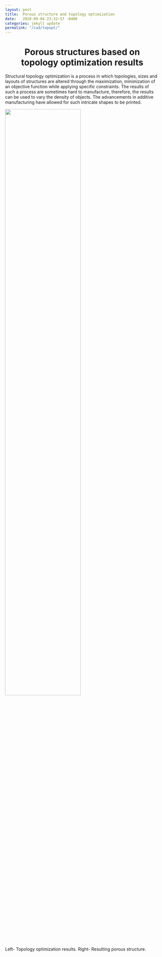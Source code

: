 ```yaml
---
layout: post
title:  Porous structure and topology optimization 
date:   2020-09-04 23:32:57 -0400
categories: jekyll update
permalink: "/cad/topopt/"
---
```


<div class="w3-row">
    <h1 style="text-align:center">Porous structures based on topology optimization results</h1>
    <p class = "justify">
    Structural topology optimization is a process in which topologies, sizes and layouts of structures are altered through the maximization, minimization of an objective function while applying specific constraints. The results of such a process are sometimes hard to manufacture, therefore, the results can be used to vary the density of objects. The advancements in additive manufacturing have allowed for such intricate shapes to be printed. 
    </p> 
    <div class="w3-main w3-center" >
        <img src="/portfolio/assets/img/Additional_plate.PNG" width="70%" height="70%">
        <figcaption> Left- Topology optimization results. Right- Resulting porous structure.</figcaption>
    </div>
</div>


